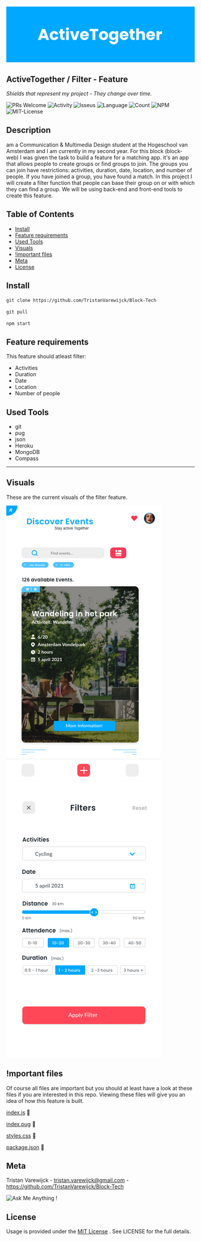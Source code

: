 ![banner](https://github.com/TristanVarewijck/Block-Tech/blob/master/images/Banner%20GitHub%20READ.ME.png)

## ActiveTogether / Filter - Feature

_Shields that represent my project - They change over time._

![PRs Welcome](https://img.shields.io/badge/PRs-welcome-brightgreen.svg?style=flat-square) ![Activity](https://img.shields.io/github/last-commit/TristanVarewijck/Block-Tech) ![Isseus](https://img.shields.io/github/issues/TristanVarewijck/Block-Tech) ![Language](https://img.shields.io/github/languages/top/TristanVarewijck/Block-Tech) ![Count](https://img.shields.io/github/languages/count/TristanVarewijck/Block-Tech?color=#a55eea) ![NPM](https://img.shields.io/npm/v/npm) ![MIT-License](https://img.shields.io/apm/l/vim-mode)

## Description

 am a Communication & Multimedia Design student at the Hogeschool van Amsterdam and I am currently in my second year.
For this block (block-web) I was given the task to build a feature for a matching app. it's an app that allows people to create groups or find groups to join.
The groups you can join have restrictions: activities, duration, date, location, and number of people. If you have joined a group, you have found a match. In this project I will create a filter function that people can base their group on or with which they can find a group. We will be using back-end and front-end tools to create this feature.

## Table of Contents

- [Install](#install)
- [Feature requirements](#feature-requirements)
- [Used Tools](#used-tools)
- [Visuals](#visuals)
- [!important files](#mportant-files)
- [Meta](#meta)
- [License](#license)

## Install

`git clone https://github.com/TristanVarewijck/Block-Tech`

`git pull`

`npm start`

## Feature requirements

This feature should atleast filter:

- Activities
- Duration
- Date
- Location
- Number of people

## Used Tools

- git
- pug
- json
- Heroku
- MongoDB
- Compass
---

## Visuals

These are the current visuals of the filter feature.

![homescreen ui](https://github.com/TristanVarewijck/Block-Tech/blob/master/images/design-homepage.png)
![filter ui](https://github.com/TristanVarewijck/Block-Tech/blob/master/images/design-filter.png)

## !mportant files

Of course all files are important but you should at least have a look at these files if you are interested in this repo.
Viewing these files will give you an idea of how this feature is built.

[index.js](https://github.com/TristanVarewijck/Block-Tech/blob/master/index.js) :page_facing_up:

[index.pug](https://github.com/TristanVarewijck/Block-Tech/blob/master/views/index.pug) :page_facing_up:

[styles.css](https://github.com/TristanVarewijck/Block-Tech/blob/master/public/css/style.css) :page_facing_up:

[package.json](https://github.com/TristanVarewijck/Block-Tech/blob/master/package.json) :page_facing_up:

## Meta

Tristan Varewijck - tristan.varewijck@gmail.com - https://github.com/TristanVarewijck/Block-Tech

![Ask Me Anything !](https://img.shields.io/badge/Ask%20me-anything-1abc9c.svg)

## License

Usage is provided under the [MIT License](https://github.com/git/git-scm.com/blob/master/MIT-LICENSE.txt) . See LICENSE for the full details.

